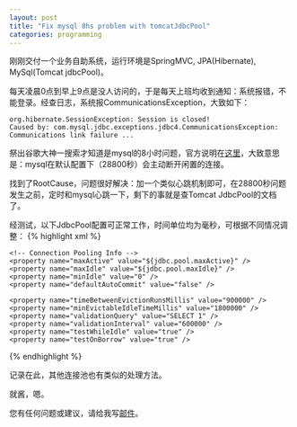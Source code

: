 ```yaml
---
layout: post
title: "Fix mysql 8hs problem with tomcatJdbcPool"
categories: programming
---
```


刚刚交付一个业务自助系统，运行环境是SpringMVC, JPA(Hibernate), MySql(Tomcat jdbcPool)。

每天凌晨0点到早上9点是没人访问的，于是每天上班均收到通知：系统报错，不能登录。经查日志，系统报CommunicationsException，大致如下：

    org.hibernate.SessionException: Session is closed!
    Caused by: com.mysql.jdbc.exceptions.jdbc4.CommunicationsException: Communications link failure ...

祭出谷歌大神一搜索才知道是mysql的8小时问题，官方说明在[这里](http://dev.mysql.com/doc/refman/5.0/en/server-system-variables.html#sysvar_wait_timeout)，大致意思是：mysql在默认配置下（28800秒）会主动断开闲置的连接。

找到了RootCause，问题很好解决：加一个类似心跳机制即可，在28800秒问题发生之前，定时和mysql心跳一下，剩下的事就是查Tomcat JdbcPool的文档了。

经测试，以下JdbcPool配置可正常工作，时间单位均为毫秒，可根据不同情况调整：
{% highlight xml %}
<bean id="dataSource" class="org.apache.tomcat.jdbc.pool.DataSource" destroy-method="close">
    <!-- Connection Info -->
    <property name="driverClassName" value="${jdbc.driver}" />
    <property name="url" value="${jdbc.url}" />
    <property name="username" value="${jdbc.username}" />
    <property name="password" value="${jdbc.password}" />

    <!-- Connection Pooling Info -->
    <property name="maxActive" value="${jdbc.pool.maxActive}" />
    <property name="maxIdle" value="${jdbc.pool.maxIdle}" />
    <property name="minIdle" value="0" />
    <property name="defaultAutoCommit" value="false" />

    <property name="timeBetweenEvictionRunsMillis" value="900000" />
    <property name="minEvictableIdleTimeMillis" value="1800000" />
    <property name="validationQuery" value="SELECT 1" />
    <property name="validationInterval" value="600000" />
    <property name="testWhileIdle" value="true" />
    <property name="testOnBorrow" value="true" />

</bean>
{% endhighlight %}

记录在此，其他连接池也有类似的处理方法。

就酱，嗯。

您有任何问题或建议，请给我写[邮件](mailto:yinwer81@gmail.com)。
